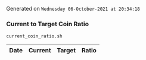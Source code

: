 Generated on `Wednesday 06-October-2021 at 20:34:18`

### Current to Target Coin Ratio
`current_coin_ratio.sh`

Date|Current|Target|Ratio
---|---|---|---
